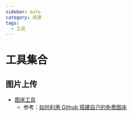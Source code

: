 ```yaml
---
sidebar: auto
category: 资源
tags:
  - 工具
---
```


# 工具集合

## 图片上传
* [图床工具](https://molunerfinn.com/PicGo/)
  - 参考：[如何利用 Github 搭建自己的免费图床](https://zhuanlan.zhihu.com/p/347342082)
